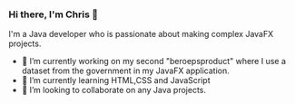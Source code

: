 ### Hi there, I'm Chris 👋



I'm a Java developer who is passionate about making complex JavaFX projects.

- 🔭 I’m currently working on my second "beroepsproduct" where I use a dataset from the government in my JavaFX application.
- 🌱 I’m currently learning HTML,CSS and JavaScript
- 👯 I’m looking to collaborate on any Java projects.
<!--
- 🤔 I’m looking for help with ...
- 💬 Ask me about ...
- 📫 How to reach me: ...
- 😄 Pronouns: ...
- ⚡ Fun fact: ...
-->
